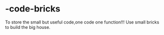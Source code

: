 # -code-bricks
To store the small but useful code,one code one function!!!
Use small bricks to build the big house.

